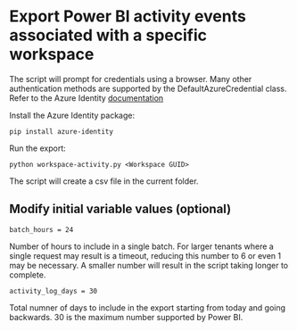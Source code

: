 # Export Power BI activity events associated with a specific workspace

The script will prompt for credentials using a browser. Many other authentication methods are supported by the DefaultAzureCredential class. Refer to the Azure Identity [documentation](https://github.com/Azure/azure-sdk-for-python/tree/main/sdk/identity/azure-identity#defaultazurecredential)

Install the Azure Identity package:
```
pip install azure-identity
```

Run the export:
```
python workspace-activity.py <Workspace GUID>
```
The script will create a csv file in the current folder.

## Modify initial variable values (optional)

```
batch_hours = 24
```
Number of hours to include in a single batch. For larger tenants where a single request may result is a timeout, reducing this number to 6 or even 1 may be necessary. A smaller number will result in the script taking longer to complete.

```
activity_log_days = 30
```
Total numner of days to include in the export starting from today and going backwards. 30 is the maximum number supported by Power BI.
